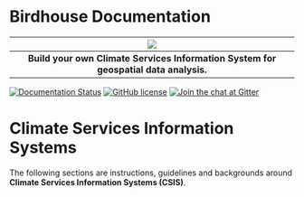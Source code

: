 # Birdhouse Documentation

| ![](images/birdhouse-ecosphere.svg) |
| :--: |
| **Build your own Climate Services Information System for geospatial data analysis.** |

[![Documentation Status](https://img.shields.io/badge/docs-latest-brightgreen.svg)](http://birdhouse.readthedocs.io/en/latest/?badge=latest)
[![GitHub license](https://img.shields.io/github/license/bird-house/birdhouse2-docs.svg)](https://github.com/bird-house/birdhouse2-docs/blob/main/LICENSE)
[![Join the chat at Gitter](https://badges.gitter.im/bird-house/birdhouse.svg)](https://gitter.im/bird-house/birdhouse?utm_source=badge&utm_medium=badge&utm_campaign=pr-badge&utm_content=badge)


# Climate Services Information Systems

The following sections are instructions, guidelines and backgrounds around **Climate Services Information Systems (CSIS)**.



<!-- In the following sections we are using the [Duck](https://github.com/climateintelligence/duck) software as example to guide you through the different stepps necessay to set up an application package to be deployed in an CRIS and used for **Climate Services**.

Here we understand **Application Packages for CRIS** as standalone software in line to the [OGC API standards](https://developer.ogc.org). Several of this climate application packages can be found in the [Birdhouse](http://bird-house.github.io/) organisation which is a collection on OGC Standards based software. These software blocks can be used to build customised Climate Resilience Information System. The building blocks for climate services can be named with birdnames.

The demo web-application has been created by Carsten Ehbrecht and Étienne Plésiat in the framework of the work package 8 of the [CLINT](https://climateintelligence.eu/) H2020 project. Duck provides an AI-enhanced service to infill missing values in climate datasets. -->
